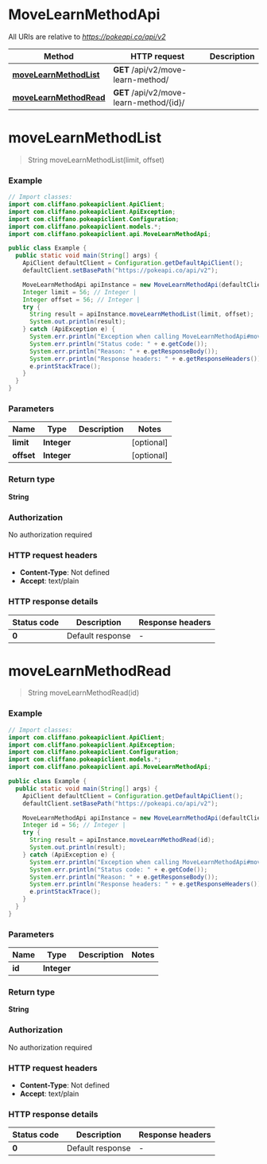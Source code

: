 # MoveLearnMethodApi

All URIs are relative to *https://pokeapi.co/api/v2*

Method | HTTP request | Description
------------- | ------------- | -------------
[**moveLearnMethodList**](MoveLearnMethodApi.md#moveLearnMethodList) | **GET** /api/v2/move-learn-method/ | 
[**moveLearnMethodRead**](MoveLearnMethodApi.md#moveLearnMethodRead) | **GET** /api/v2/move-learn-method/{id}/ | 


<a name="moveLearnMethodList"></a>
# **moveLearnMethodList**
> String moveLearnMethodList(limit, offset)



### Example
```java
// Import classes:
import com.cliffano.pokeapiclient.ApiClient;
import com.cliffano.pokeapiclient.ApiException;
import com.cliffano.pokeapiclient.Configuration;
import com.cliffano.pokeapiclient.models.*;
import com.cliffano.pokeapiclient.api.MoveLearnMethodApi;

public class Example {
  public static void main(String[] args) {
    ApiClient defaultClient = Configuration.getDefaultApiClient();
    defaultClient.setBasePath("https://pokeapi.co/api/v2");

    MoveLearnMethodApi apiInstance = new MoveLearnMethodApi(defaultClient);
    Integer limit = 56; // Integer | 
    Integer offset = 56; // Integer | 
    try {
      String result = apiInstance.moveLearnMethodList(limit, offset);
      System.out.println(result);
    } catch (ApiException e) {
      System.err.println("Exception when calling MoveLearnMethodApi#moveLearnMethodList");
      System.err.println("Status code: " + e.getCode());
      System.err.println("Reason: " + e.getResponseBody());
      System.err.println("Response headers: " + e.getResponseHeaders());
      e.printStackTrace();
    }
  }
}
```

### Parameters

Name | Type | Description  | Notes
------------- | ------------- | ------------- | -------------
 **limit** | **Integer**|  | [optional]
 **offset** | **Integer**|  | [optional]

### Return type

**String**

### Authorization

No authorization required

### HTTP request headers

 - **Content-Type**: Not defined
 - **Accept**: text/plain

### HTTP response details
| Status code | Description | Response headers |
|-------------|-------------|------------------|
**0** | Default response |  -  |

<a name="moveLearnMethodRead"></a>
# **moveLearnMethodRead**
> String moveLearnMethodRead(id)



### Example
```java
// Import classes:
import com.cliffano.pokeapiclient.ApiClient;
import com.cliffano.pokeapiclient.ApiException;
import com.cliffano.pokeapiclient.Configuration;
import com.cliffano.pokeapiclient.models.*;
import com.cliffano.pokeapiclient.api.MoveLearnMethodApi;

public class Example {
  public static void main(String[] args) {
    ApiClient defaultClient = Configuration.getDefaultApiClient();
    defaultClient.setBasePath("https://pokeapi.co/api/v2");

    MoveLearnMethodApi apiInstance = new MoveLearnMethodApi(defaultClient);
    Integer id = 56; // Integer | 
    try {
      String result = apiInstance.moveLearnMethodRead(id);
      System.out.println(result);
    } catch (ApiException e) {
      System.err.println("Exception when calling MoveLearnMethodApi#moveLearnMethodRead");
      System.err.println("Status code: " + e.getCode());
      System.err.println("Reason: " + e.getResponseBody());
      System.err.println("Response headers: " + e.getResponseHeaders());
      e.printStackTrace();
    }
  }
}
```

### Parameters

Name | Type | Description  | Notes
------------- | ------------- | ------------- | -------------
 **id** | **Integer**|  |

### Return type

**String**

### Authorization

No authorization required

### HTTP request headers

 - **Content-Type**: Not defined
 - **Accept**: text/plain

### HTTP response details
| Status code | Description | Response headers |
|-------------|-------------|------------------|
**0** | Default response |  -  |

